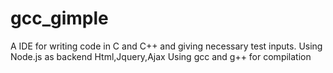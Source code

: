 # gcc_gimple
A IDE for writing code in C and C++ and giving necessary test inputs.
Using Node.js as backend
Html,Jquery,Ajax
Using gcc and g++ for compilation

